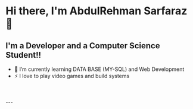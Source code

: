 # Hi there, I'm AbdulRehman Sarfaraz 👋 


## I'm a Developer and a Computer Science Student!!

- 🌱 I’m currently learning DATA BASE (MY-SQL) and Web Development
- ⚡ I love to play video games and build systems

<br />
<br />
---
